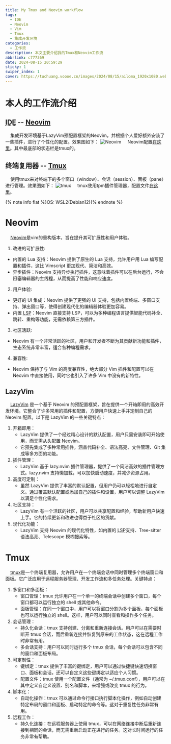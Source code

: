 ```yaml
---
title: My Tmux and Neovim workflow
tags:
  - IDE
  - Neovim
  - Vim
  - Tmux
  - 集成开发环境
categories:
  - 工作流
description: 本文主要介绍我的Tmux和Neovim工作流
abbrlink: c777369
date: 2024-08-15 20:59:29
sticky: 1
swiper_index: 1
cover: https://tuchuang.voooe.cn/images/2024/08/15/ailoma_1920x1080.webp
---
```


# 本人的工作流介绍

## <abbr title="Integrated Development Environment（集成开发环境）">IDE</abbr> -- [Neovim](#Neovim)

&nbsp;&nbsp;&nbsp;&nbsp;集成开发环境基于LazyVim预配置框架的Neovim，并根据个人爱好额外安装了一些插件，进行了个性化的配置。效果图如下：
![Neovim](https://cdn.jsdelivr.net/gh/wit-l/filebed@main/images/17237363426531723736342485.png)
&nbsp;&nbsp;&nbsp;&nbsp;Neovim配置[在这里](https://github.com/wit-l/NeovimStarter/)。其中最底部的状态栏是tmux的。

## 终端复用器 -- [Tmux](#Tmux)

&nbsp;&nbsp;&nbsp;&nbsp;使用tmux来对终端下的多个窗口（window）、会话（session）、面板（pane）进行管理。效果图如下：
![tmux](https://cdn.jsdelivr.net/gh/wit-l/filebed@main/images/17237330735801723733072788.png)
&nbsp;&nbsp;&nbsp;&nbsp;tmux使用tpm插件管理器，配置文件[在这里](https://github.com/wit-l/Dotfiles/tree/main/tmux)。

{% note info flat %}OS: WSL2(Debian12){% endnote %}

<h1 id="Neovim">Neovim</h1>

&nbsp;&nbsp;&nbsp;&nbsp;[Neovim](https://github.com/neovim/neovim)是vim的重构版本，旨在提升其可扩展性和用户体验。

1. 改进的可扩展性:

- 内置的 Lua 支持：Neovim 提供了原生的 Lua 支持，允许用户用 Lua 编写配置和插件，这比 Vimscript 更加现代、简洁和高效。
- 异步插件：Neovim 支持异步执行插件，这意味着插件可以在后台运行，不会阻塞编辑器的主线程，从而提高了性能和响应速度。

2. 用户体验:

- 更好的 UI 集成：Neovim 提供了更强的 UI 支持，包括内置终端、多窗口支持、弹出窗口等，使得创建现代化的编辑器体验更加容易。
- 内置 <abbr title="Language Server Protocol（语言服务器协议）">LSP</abbr>：Neovim 直接支持 LSP，可以为多种编程语言提供智能代码补全、跳转、重构等功能，无需依赖第三方插件。

3. 社区活跃:

- Neovim 有一个非常活跃的社区，用户和开发者不断为其贡献新功能和插件，生态系统非常丰富，适合各种编程需求。

4. 兼容性:

- Neovim 保持了与 Vim 的高度兼容性，绝大部分 Vim 插件和配置可以在 Neovim 中直接使用，同时它也引入了许多 Vim 中没有的新特性。

## LazyVim

&nbsp;&nbsp;&nbsp;&nbsp;[LazyVim](https://www.lazyvim.org/) 是一个基于 Neovim 的预配置框架，旨在提供一个开箱即用的高效开发环境。它整合了许多常用的插件和配置，方便用户快速上手并定制自己的 Neovim 配置。以下是 LazyVim 的一些关键特点：

1. 开箱即用：
   - LazyVim 提供了一个经过精心设计的默认配置，用户只需安装即可开始使用，而无需从头配置 Neovim。
   - 它预先集成了多种常用插件，涵盖代码补全、语法高亮、文件管理、Git 集成等多方面的功能。
2. 插件管理：
   - LazyVim 基于 lazy.nvim 插件管理器，提供了一个简洁高效的插件管理方式。lazy.nvim 支持懒加载，可以加快启动速度，并减少资源占用。
3. 高度可定制：
   - 虽然 LazyVim 提供了丰富的默认配置，但用户仍可以轻松地进行自定义。通过覆盖默认配置或添加自己的插件和设置，用户可以调整 LazyVim 以满足个性化需求。
4. 社区支持：
   - LazyVim 有一个活跃的社区，用户可以共享配置和经验，帮助新用户快速上手。它的持续更新和改进也得益于社区的贡献。
5. 现代化功能：
   - LazyVim 支持 Neovim 的现代化特性，如内置的 <abbr title="（语言服务器协议）">LSP</abbr>支持、Tree-sitter 语法高亮、Telescope 模糊搜索等。

<h1 id="Tmux">Tmux</h1>

&nbsp;&nbsp;&nbsp;&nbsp;<abbr title="Terminal Multiplexer">tmux</abbr>是一个终端复用器，允许用户在一个终端会话中同时管理多个终端窗口和面板。它广泛应用于远程服务器管理、开发工作流和多任务处理。关键特点：

1. 多窗口和多面板：
   - 窗口管理：tmux 允许用户在一个单一的终端会话中创建多个窗口，每个窗口都可以运行独立的 shell 或其他命令。
   - 面板管理：在同一个窗口中，用户可以将窗口分割为多个面板，每个面板也可以运行独立的 shell。这样，用户可以同时查看和操作多个任务。
2. 会话管理：
   - 持久化会话：tmux 支持创建、分离和重新连接会话。用户可以在需要时断开 tmux 会话，而后重新连接并恢复到原来的工作状态，这在远程工作时非常有用。
   - 多会话支持：用户可以同时运行多个 tmux 会话，每个会话可以包含不同的窗口和面板布局。
3. 可定制性：
   - 键绑定：tmux 提供了丰富的键绑定，用户可以通过快捷键快速切换窗口、面板和会话，还可以自定义这些键绑定以适应个人习惯。
   - 配置文件：tmux 使用一个配置文件（通常为 ~/.tmux.conf），用户可以在其中定义自定义设置、别名和脚本，来增强或改变 tmux 的行为。
4. 脚本化：
   - 自动化操作：tmux 可以通过命令行接口执行脚本化操作，例如自动创建特定布局的窗口和面板、启动特定的命令等。这对于重复性任务非常有用。
5. 远程工作：
   - 持久化连接：在远程服务器上使用 tmux，可以在网络连接中断后重新连接到相同的会话，而无需重新启动正在进行的任务。这对长时间运行的任务非常有帮助。
